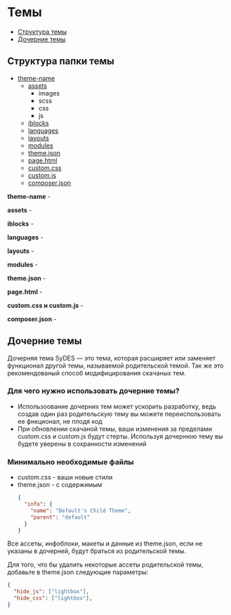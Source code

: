 # Темы

* [Структура темы](#file-structure)
* [Дочерние темы](#child-themes)

<a name="file-structure"></a>
## Структура папки темы

* [theme-name](#struc-theme)
  * [assets](#struc-assets)
    * images
    * scss
    * css
    * js
  * [iblocks](#struc-iblocks)
  * [languages](#struc-languages)
  * [layouts](#struc-layouts)
  * [modules](#struc-modules)
  * [theme.json](#struc-manifest)
  * [page.html](#struc-wrapper)
  * [custom.css](#struc-custom)
  * [custom.js](#struc-custom)
  * [composer.json](#struc-composer)

<a name="struc-theme"></a>
**theme-name** - 

<a name="struc-assets"></a>
**assets** - 

<a name="struc-iblocks"></a>
**iblocks** - 

<a name="struc-languages"></a>
**languages** - 

<a name="struc-layouts"></a>
**layouts** - 

<a name="struc-modules"></a>
**modules** - 

<a name="struc-manifest"></a>
**theme.json** - 

<a name="struc-wrapper"></a>
**page.html** - 

<a name="struc-custom"></a>
**custom.css и custom.js** - 

<a name="struc-composer"></a>
**composer.json** - 


<a name="child-themes"></a>
## Дочерние темы

Дочерняя тема SyDES — это тема, которая расширяет или заменяет функционал другой темы, называемой родительской темой.
Так же это рекомендованый способ модифицирования скачаных тем.

### Для чего нужно использовать дочерние темы?

* Использоование дочерних тем может ускорить разработку, ведь создав один раз родительскую тему вы можете
переиспользовать ее фнкционал, не плодя код
* При обновлении скачаной темы, ваши изменения за пределами custom.css и custom.js будут стерты. Используя дочернюю тему
вы будете уверены в сохранности изменений

### Минимально необходимые файлы

* custom.css - ваши новые стили
* theme.json - с содержимым
  ```json
  {
    "info": {
      "name": "Default's Child Theme",
      "parent": "default"
    }
  }
  ```

Все ассеты, инфоблоки, макеты и данные из theme.json, если не указаны в дочерней, будут браться из родительской темы.

Для того, что бы удалить некоторые ассеты родительской темы, добавьте в theme.json следующие параметры:
```json
{
  "hide_js": ["lightbox"],
  "hide_css": ["lightbox"],
}
```
